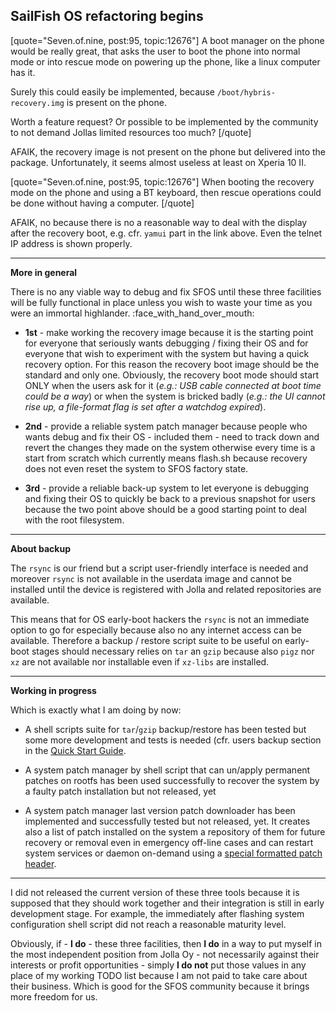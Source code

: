 ## SailFish OS refactoring begins

[quote="Seven.of.nine, post:95, topic:12676"]
A boot manager on the phone would be really great, that asks the user to boot the phone into normal mode or into rescue mode on powering up the phone, like a linux computer has it.

Surely this could easily be implemented, because `/boot/hybris-recovery.img` is present on the phone.

Worth a feature request? Or possible to be implemented by the community to not demand Jollas limited resources too much?
[/quote]

AFAIK, the recovery image is not present on the phone but delivered into the package. Unfortunately, it seems almost useless at least on Xperia 10 II.

[quote="Seven.of.nine, post:95, topic:12676"]
When booting the recovery mode on the phone and using a BT keyboard, then rescue operations could be done without having a computer.
[/quote]

AFAIK, no because there is no a reasonable way to deal with the display after the recovery boot, e.g. cfr. `yamui` part in the link above. Even the telnet IP address is shown properly.

---

**More in general**

There is no any viable way to debug and fix SFOS until these three facilities will be fully functional in place unless you wish to waste your time as you were an immortal highlander. :face_with_hand_over_mouth:

* **1st** - make working the recovery image because it is the starting point for everyone that seriously wants debugging / fixing their OS and for everyone that wish to experiment with the system but having a quick recovery option. For this reason the recovery boot image should be the standard and only one. Obviously, the recovery boot mode should start ONLY when the users ask for it (*e.g.: USB cable connected at boot time could be a way*) or when the system is bricked badly (*e.g.: the UI cannot rise up, a file-format flag is set after a watchdog expired*).

* **2nd** - provide a reliable system patch manager because people who wants debug and fix their OS - included them - need to track down and revert the changes they made on the system otherwise every time is a start from scratch which currently means flash.sh because recovery does not even reset the system to SFOS factory state.

* **3rd** - provide a reliable back-up system to let everyone is debugging and fixing their OS to quickly be back to a previous snapshot for users because the two point above should be a good starting point to deal with the root filesystem.

---

**About backup**

The `rsync` is our friend but a script user-friendly interface is needed and moreover `rsync` is not available in the userdata image and cannot be installed until the device is registered with Jolla and related repositories are available.

This means that for OS early-boot hackers the `rsync` is not an immediate option to go for especially because also no any internet access can be available. Therefore a backup / restore script suite to be useful on early-boot stages should necessary relies on `tar` an `gzip` because also `pigz` nor `xz` are not available nor installable even if `xz-libs` are installed.

---

**Working in progress**

Which is exactly what I am doing by now:

- A shell scripts suite for `tar`/`gzip` backup/restore has been tested but some more development and tests is needed (cfr. users backup section in the [Quick Start Guide](https://forum.sailfishos.org/t/quick-start-guide-v1-7-3-4/15857/1).

- A system patch manager by shell script that can un/apply permanent patches on rootfs has been used successfully to recover the system by a faulty patch installation but not released, yet

- A system patch manager last version patch downloader has been implemented and successfully tested but not released, yet. It creates also a list of patch installed on the system a repository of them for future recovery or removal even in emergency off-line cases and can restart system services or daemon on-demand using a [special formatted patch header](https://forum.sailfishos.org/t/rfc-adding-shell-scripting-capabilities-will-bring-pm2-to-the-next-level/15987/34).

---

I did not released the current version of these three tools because it is supposed that they should work together and their integration is still in early development stage. For example, the immediately after flashing system configuration shell script did not reach a reasonable maturity level.

Obviously, if - **I do** - these three facilities, then **I do** in a way to put myself in the most independent position from Jolla Oy - not necessarily against their interests or profit opportunities - simply **I do not** put those values in any place of my working TODO list because I am not paid to take care about their business. Which is good for the SFOS community because it brings more freedom for us.
